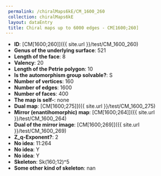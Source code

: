 ```yaml
--- 
 permalink: /chiralMaps6kE/CM_1600_260 
 collection: chiralMaps6kE
 layout: dataEntry
 title: Chiral maps up to 6000 edges - CM[1600;260]
---
```


- **ID**: [CM[1600;260]]({{ site.url }}/test/CM_1600_260)
- **Genus of the underlying surface**: 521
- **Length of the face**: 8
- **Valency**: 20
- **Length of the Petrie polygon**: 10
- **Is the automorphism group solvable?**: S
- **Number of vertices**: 160
- **Number of edges**: 1600
- **Number of faces**: 400
- **The map is self-**: none
- **Dual map**: [CM[1600;275]]({{ site.url }}/test/CM_1600_275)
- **Mirror (enantihomorphic) map**: [CM[1600;264]]({{ site.url }}/test/CM_1600_264)
- **Dual of the mirror image**: [CM[1600;269]]({{ site.url }}/test/CM_1600_269)
- **Z_q-Exponent?**: 2
- **No idea**:  11:264
- **No idea**: Y
- **No idea**: Y
- **Skeleton**: Sk(160;12)^5
- **Some other kind of skeleton**: nan
